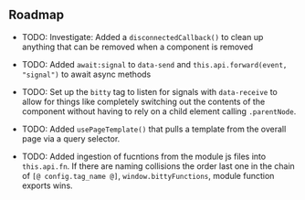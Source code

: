 ## Roadmap 

- TODO: Investigate: Added a `disconnectedCallback()`
to clean up anything that can be
removed when a component is removed

- TODO: Added `await:signal` to `data-send`
and `this.api.forward(event, "signal")`
to await async methods

- TODO: Set up the `bitty` tag to listen
for signals with `data-receive` to allow
for things like completely switching out
the contents of the component without
having to rely on a child element calling
`.parentNode`. 

- TODO: Added `usePageTemplate()` that pulls
a template from the overall page via
a query selector.


- TODO: Added ingestion of fucntions from 
the module js files into `this.api.fn`. 
If there are naming collisions the order
last one in the chain of `[@ config.tag_name @]`,
`window.bittyFunctions`, module function
exports wins. 

